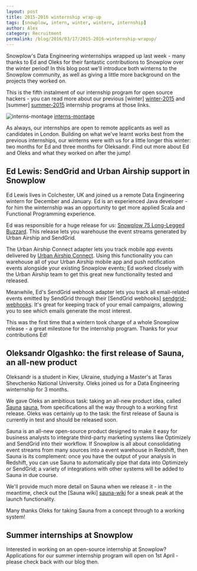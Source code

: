 ```yaml
---
layout: post
title: 2015-2016 winternship wrap-up
tags: [snowplow, intern, winter, wintern, internship]
author: Alex
category: Recruitment
permalink: /blog/2016/03/17/2015-2016-winternship-wrapup/
---
```


Snowplow's Data Engineering winternships wrapped up last week - many thanks to Ed and Oleks for their fantastic contributions to Snowplow over the winter period! In this blog post we'll introduce both winterns to the Snowplow community, as well as giving a little more background on the projects they worked on.

This is the fifth instalment of our internship program for open source hackers - you can read more about our previous [winter] [winter-2015] and [summer] [summer-2015] internship programs at those links.

![interns-montage] [interns-montage]

As always, our internships are open to remote applicants as well as candidates in London. Building on what we've learnt works best from the previous internships, our winterns were with us for a little longer this winter: two months for Ed and three months for Oleksandr. Find out more about Ed and Oleks and what they worked on after the jump!

<!--more-->

## Ed Lewis: SendGrid and Urban Airship support in Snowplow

Ed Lewis lives in Colchester, UK and joined us a remote Data Engineering wintern for December and January. Ed is an experienced Java developer - for him the winternship was an opportunity to get more applied Scala and Functional Programming experience.

Ed was responsible for a huge release for us: [Snowplow 75 Long-Legged Buzzard][r75-release]. This release lets you warehouse the event streams generated by Urban Airship and SendGrid.

The Urban Airship Connect adapter lets you track mobile app events delivered by [Urban Airship Connect][urbanairship-connect]. Using this functionality you can warehouse all of your Urban Airship mobile app and push notification events alongside your existing Snowplow events; Ed worked closely with the Urban Airship team to get this great new functionality tested and released.

Meanwhile, Ed's SendGrid webhook adapter lets you track all email-related events emitted by SendGrid through their [SendGrid webhooks] [sendgrid-webhooks]. It's great for keeping track of your email campaigns, allowing you to see which emails generate the most interest.

This was the first time that a wintern took charge of a whole Snowplow release - a great milestone for the internship program. Thanks for your contributions Ed!

## Oleksandr Olgashko: the first release of Sauna, an all-new product

Oleksandr is a student in Kiev, Ukraine, studying a Master's at Taras Shevchenko National University. Oleks joined us for a Data Engineering winternship for 3 months.

We gave Oleks an ambitious task: taking an all-new product idea, called [Sauna] [sauna], from specifications all the way through to a working first release. Oleks was certainly up to the task: the first release of Sauna is currently in test and should be released soon.

Sauna is an all-new open-source product designed to make it easy for business analysts to integrate third-party marketing systems like Optimizely and SendGrid into their workflow. If Snowplow is all about consolidating event streams from many sources into a event warehouse in Redshift, then Sauna is its complement: once you have the output of your analysis in Redshift, you can use Sauna to automatically pipe that data into Optimizely or SendGrid; a variety of integrations with other systems will be added to Sauna in due course.

We'll provide much more detail on Sauna when we release it - in the meantime, check out the [Sauna wiki] [sauna-wiki] for a sneak peak at the launch functionality.

Many thanks Oleks for taking Sauna from a concept through to a working system!

## Summer internships at Snowplow

Interested in working on an open-source internship at Snowplow? Applications for our summer internship program will open on 1st April - please check back with our blog then.

[winter-2015]: /blog/2015/01/25/introducing-our-2014-2015-winterns/
[summer-2015]: /blog/2015/07/10/introducing-our-2015-summer-interns

[interns-montage]: /assets/img/blog/2016/03/winterns-2015-2016.png

[r75-release]: /blog/2016/01/02/snowplow-r75-long-legged-buzzard-released/
[urbanairship-connect]: https://www.urbanairship.com/products/connect
[sendgrid-webhooks]: https://sendgrid.com/docs/API_Reference/Webhooks/index.html

[sauna]: https://github.com/snowplow/sauna
[sauna-wiki]: https://github.com/snowplow/sauna/wiki
